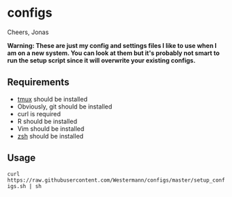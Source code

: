 # configs

Cheers, Jonas

__Warning: These are just my config and settings files I like to use when I am on a new system. You can look at them but it's probably not smart to run the setup script since it will overwrite your existing configs.__

## Requirements
* [tmux](https://tmux.github.io/) should be installed
* Obviously, git should be installed
* curl is required
* R should be installed
* Vim should be installed
* [zsh](http://zsh.sourceforge.net/) should be installed

## Usage
`curl https://raw.githubusercontent.com/Westermann/configs/master/setup_configs.sh | sh`
